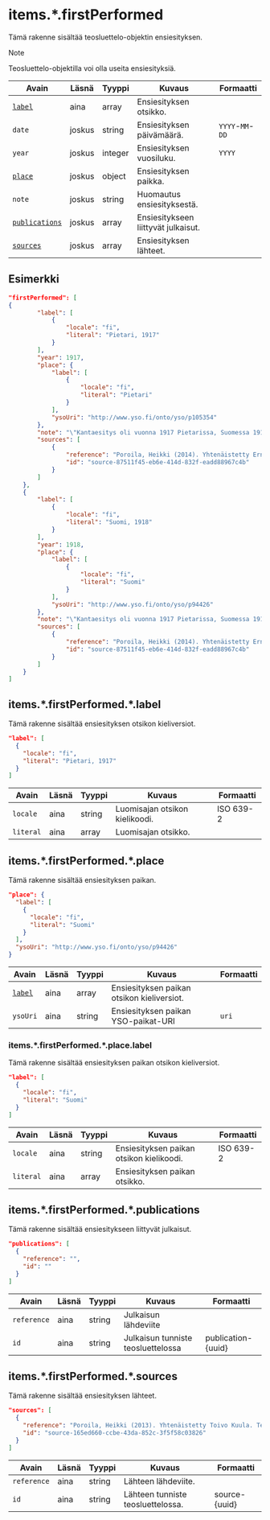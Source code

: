 # items.\*.firstPerformed

Tämä rakenne sisältää teosluettelo-objektin ensiesityksen.

> [!NOTE]
> Teosluettelo-objektilla voi olla useita ensiesityksiä.

| Avain | Läsnä  | Tyyppi  | Kuvaus | Formaatti |
| --- | --- | --- | --- | --- |
| [`label`](#itemsfirstperformedlabel) | aina   | array   | Ensiesityksen otsikko. | |
| `date` | joskus | string  | Ensiesityksen päivämäärä. |  `YYYY`-`MM`-`DD`  |
| `year` | joskus | integer | Ensiesityksen vuosiluku. | `YYYY` |
| [`place`](#itemsfirstperformedplace) | joskus | object  | Ensiesityksen paikka. | |
| `note` | joskus | string  | Huomautus ensiesityksestä. | |
| [`publications`](#itemsfirstperformedpublications) | joskus | array | Ensiesitykseen liittyvät julkaisut. | |
| [`sources`](#itemsfirstperformedsources) | joskus | array | Ensiesityksen lähteet. | |

## Esimerkki

```JSON
"firstPerformed": [
{
		"label": [
			{
				"locale": "fi",
				"literal": "Pietari, 1917"
			}
		],
		"year": 1917,
		"place": {
			"label": [
				{
					"locale": "fi",
					"literal": "Pietari"
				}
			],
			"ysoUri": "http://www.yso.fi/onto/yso/p105354"
		},
		"note": "\"Kantaesitys oli vuonna 1917 Pietarissa, Suomessa 1918\" (Poroila 2014)",
		"sources": [
			{
				"reference": "Poroila, Heikki (2014). Yhtenäistetty Ernest Pingoud. Teosten yhtenäistettyjen nimekkeiden ohjeluettelo. Helsinki, Suomen musiikkikirjastoyhdistys. Suomen musiikkikirjastoyhdistyksen julkaisusarja, 169. PDF. ISBN 978-952-5363-68-5. ",
				"id": "source-87511f45-eb6e-414d-832f-eadd88967c4b"
			}
		]
	},
	{
		"label": [
			{
				"locale": "fi",
				"literal": "Suomi, 1918"
			}
		],
		"year": 1918,
		"place": {
			"label": [
				{
					"locale": "fi",
					"literal": "Suomi"
				}
			],
			"ysoUri": "http://www.yso.fi/onto/yso/p94426"
		},
		"note": "\"Kantaesitys oli vuonna 1917 Pietarissa, Suomessa 1918\" (Poroila 2014)",
		"sources": [
			{
				"reference": "Poroila, Heikki (2014). Yhtenäistetty Ernest Pingoud. Teosten yhtenäistettyjen nimekkeiden ohjeluettelo. Helsinki, Suomen musiikkikirjastoyhdistys. Suomen musiikkikirjastoyhdistyksen julkaisusarja, 169. PDF. ISBN 978-952-5363-68-5. ",
				"id": "source-87511f45-eb6e-414d-832f-eadd88967c4b"
			}
		]
	}
]
```

## items.\*.firstPerformed.\*.label

Tämä rakenne sisältää ensiesityksen otsikon kieliversiot.

```JSON
"label": [
  {
    "locale": "fi",
    "literal": "Pietari, 1917"
  }
]
```

| Avain | Läsnä | Tyyppi | Kuvaus | Formaatti |
| --- | --- | --- | --- | --- |
| `locale` | aina | string | Luomisajan otsikon kielikoodi. | ISO 639-2 |
| `literal` | aina | array | Luomisajan otsikko. | |


## items.\*.firstPerformed.\*.place

Tämä rakenne sisältää ensiesityksen paikan.

```JSON
"place": {
  "label": [
    {
      "locale": "fi",
      "literal": "Suomi"
    }
  ],
  "ysoUri": "http://www.yso.fi/onto/yso/p94426"
}
```

| Avain | Läsnä | Tyyppi | Kuvaus | Formaatti |
| --- | --- | --- | --- | --- |
| [`label`](#itemsfirstperformedplacelabel) | aina | array | Ensiesityksen paikan otsikon kieliversiot. | |
| `ysoUri` | aina | string | Ensiesityksen paikan YSO-paikat-URI | `uri` |

### items.\*.firstPerformed.\*.place.label

Tämä rakenne sisältää ensiesityksen paikan otsikon kieliversiot.

```JSON
"label": [
  {
    "locale": "fi",
    "literal": "Suomi"
  }
]
```

| Avain | Läsnä | Tyyppi | Kuvaus | Formaatti |
| --- | --- | --- | --- | --- |
| `locale` | aina | string | Ensiesityksen paikan otsikon kielikoodi. | ISO 639-2 |
| `literal` | aina | array | Ensiesityksen paikan otsikko. | |

## items.\*.firstPerformed.\*.publications

Tämä rakenne sisältää ensiesitykseen liittyvät julkaisut.

```JSON
"publications": [
  {
    "reference": "",
    "id": ""
  }
]
```

| Avain | Läsnä | Tyyppi | Kuvaus | Formaatti |
| --- | --- | --- | --- | --- |
| `reference` | aina | string | Julkaisun lähdeviite | |
| `id` | aina | string | Julkaisun tunniste teosluettelossa | publication-{uuid} |

## items.\*.firstPerformed.\*.sources

Tämä rakenne sisältää ensiesityksen lähteet.

```JSON
"sources": [
  {
    "reference": "Poroila, Heikki (2013). Yhtenäistetty Toivo Kuula. Teosten yhtenäistettyjen nimekkeiden ohjeluettelo. Helsinki, Suomen musiikkikirjastoyhdistys. Suomen musiikkikirjastoyhdistyksen julkaisusarja, 154. Toinen laitos, verkkoversio 1.0. ISBN 978-952-5363-53-1.",
    "id": "source-165ed660-ccbe-43da-852c-3f5f58c03826"
  }
]
```

| Avain | Läsnä | Tyyppi | Kuvaus | Formaatti |
| --- | --- | --- | --- | --- |
| `reference` | aina | string | Lähteen lähdeviite. | |
| `id` | aina | string | Lähteen tunniste teosluettelossa. | source-{uuid} |
